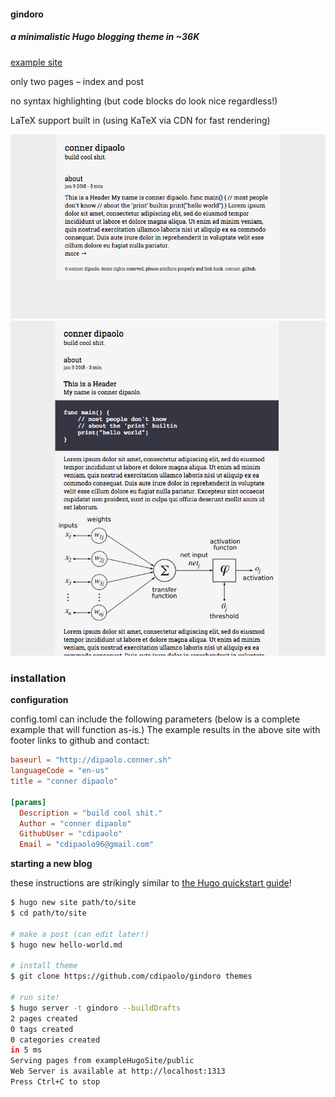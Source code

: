 #### gindoro
##### a minimalistic Hugo blogging theme in ~36K

[example site](dipaolo.conner.sh)

only two pages – index and post

no syntax highlighting (but code blocks do look nice regardless!)

LaTeX support built in (using KaTeX via CDN for fast rendering)

![front page screenshot](gindoro-index-screenshot.png)
![screenshot](gindoro-screenshot.png)

### installation

**configuration**

config.toml can include the following parameters (below is a complete example that will function as-is.) The example results in the above site with footer links to github and contact:

```toml
baseurl = "http://dipaolo.conner.sh"
languageCode = "en-us"
title = "conner dipaolo"

[params]
  Description = "build cool shit."
  Author = "conner dipaolo"
  GithubUser = "cdipaolo"
  Email = "cdipaolo96@gmail.com"
```

**starting a new blog**

these instructions are strikingly similar to [the Hugo quickstart guide](http://gohugo.io/overview/quickstart/)!

```bash
$ hugo new site path/to/site
$ cd path/to/site

# make a post (can edit later!)
$ hugo new hello-world.md

# install theme
$ git clone https://github.com/cdipaolo/gindoro themes

# run site!
$ hugo server -t gindoro --buildDrafts
2 pages created
0 tags created
0 categories created
in 5 ms
Serving pages from exampleHugoSite/public
Web Server is available at http://localhost:1313
Press Ctrl+C to stop
```
